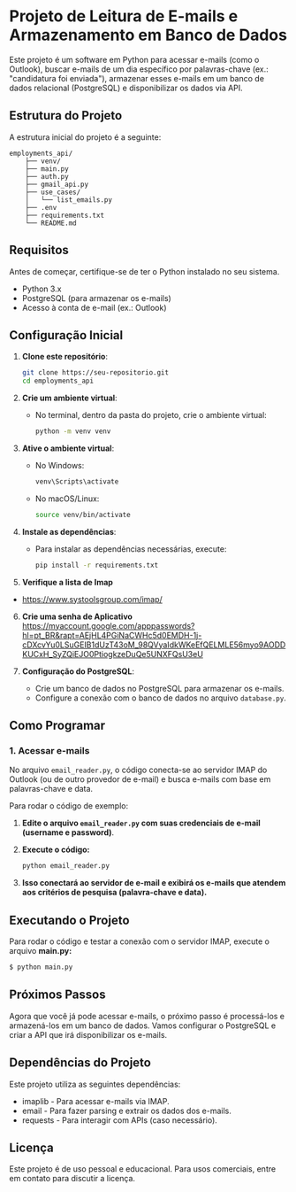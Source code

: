 
# Projeto de Leitura de E-mails e Armazenamento em Banco de Dados

Este projeto é um software em Python para acessar e-mails (como o Outlook), buscar e-mails de um dia específico por palavras-chave (ex.: "candidatura foi enviada"), armazenar esses e-mails em um banco de dados relacional (PostgreSQL) e disponibilizar os dados via API.

## Estrutura do Projeto

A estrutura inicial do projeto é a seguinte:

```
employments_api/
    ├── venv/               
    ├── main.py              
    ├── auth.py             
    ├── gmail_api.py        
    ├── use_cases/          
    │   └── list_emails.py
    ├── .env                
    ├── requirements.txt
    └── README.md     
```

## Requisitos

Antes de começar, certifique-se de ter o Python instalado no seu sistema.

- Python 3.x
- PostgreSQL (para armazenar os e-mails)
- Acesso à conta de e-mail (ex.: Outlook)

## Configuração Inicial

1. **Clone este repositório**:
    ```bash
    git clone https://seu-repositorio.git
    cd employments_api
    ```

2. **Crie um ambiente virtual**:
    - No terminal, dentro da pasta do projeto, crie o ambiente virtual:
      ```bash
      python -m venv venv
      ```
      
3. **Ative o ambiente virtual**:
    - No Windows:
      ```bash
      venv\Scripts\activate
      ```
    - No macOS/Linux:
      ```bash
      source venv/bin/activate
      ```

4. **Instale as dependências**:
    - Para instalar as dependências necessárias, execute:
      ```bash
      pip install -r requirements.txt
      ```
5. **Verifique a lista de Imap**
  - https://www.systoolsgroup.com/imap/

6. **Crie uma senha de Aplicativo**
https://myaccount.google.com/apppasswords?hl=pt_BR&rapt=AEjHL4PGiNaCWHc5d0EMDH-1j-cDXcvYu0LSuGEIB1dUzT43oM_98QVyaIdkWKeEfQELMLE56myo9AODDKUCxH_SyZQiEJO0PtiogkzeDuQe5UNXFQsU3eU

7. **Configuração do PostgreSQL**:
    - Crie um banco de dados no PostgreSQL para armazenar os e-mails.
    - Configure a conexão com o banco de dados no arquivo `database.py`.

## Como Programar

### 1. Acessar e-mails

No arquivo `email_reader.py`, o código conecta-se ao servidor IMAP do Outlook (ou de outro provedor de e-mail) e busca e-mails com base em palavras-chave e data.

Para rodar o código de exemplo:

1. **Edite o arquivo `email_reader.py` com suas credenciais de e-mail (username e password)**.
2. **Execute o código:**

   ```bash
   python email_reader.py
    ```

3. **Isso conectará ao servidor de e-mail e exibirá os e-mails que atendem aos critérios de pesquisa (palavra-chave e data).**

## Executando o Projeto
Para rodar o código e testar a conexão com o servidor IMAP, execute o arquivo **main.py:**

   ```bash
   $ python main.py
  ```
    
## Próximos Passos
Agora que você já pode acessar e-mails, o próximo passo é processá-los e armazená-los em um banco de dados. Vamos configurar o PostgreSQL e criar a API que irá disponibilizar os e-mails.

## Dependências do Projeto
Este projeto utiliza as seguintes dependências:

- imaplib - Para acessar e-mails via IMAP.
- email - Para fazer parsing e extrair os dados dos e-mails.
- requests - Para interagir com APIs (caso necessário).


## Licença
Este projeto é de uso pessoal e educacional. Para usos comerciais, entre em contato para discutir a licença.